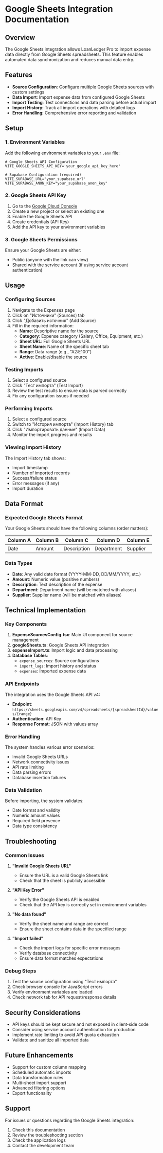 # Google Sheets Integration Documentation

## Overview

The Google Sheets integration allows LoanLedger Pro to import expense data directly from Google Sheets spreadsheets. This feature enables automated data synchronization and reduces manual data entry.

## Features

- **Source Configuration**: Configure multiple Google Sheets sources with custom settings
- **Data Import**: Import expense data from configured Google Sheets
- **Import Testing**: Test connections and data parsing before actual import
- **Import History**: Track all import operations with detailed logs
- **Error Handling**: Comprehensive error reporting and validation

## Setup

### 1. Environment Variables

Add the following environment variables to your `.env` file:

```env
# Google Sheets API Configuration
VITE_GOOGLE_SHEETS_API_KEY='your_google_api_key_here'

# Supabase Configuration (required)
VITE_SUPABASE_URL="your_supabase_url"
VITE_SUPABASE_ANON_KEY="your_supabase_anon_key"
```

### 2. Google Sheets API Key

1. Go to the [Google Cloud Console](https://console.cloud.google.com/)
2. Create a new project or select an existing one
3. Enable the Google Sheets API
4. Create credentials (API Key)
5. Add the API key to your environment variables

### 3. Google Sheets Permissions

Ensure your Google Sheets are either:
- Public (anyone with the link can view)
- Shared with the service account (if using service account authentication)

## Usage

### Configuring Sources

1. Navigate to the Expenses page
2. Click on "Источники" (Sources) tab
3. Click "Добавить источник" (Add Source)
4. Fill in the required information:
   - **Name**: Descriptive name for the source
   - **Category**: Expense category (Salary, Office, Equipment, etc.)
   - **Sheet URL**: Full Google Sheets URL
   - **Sheet Name**: Name of the specific sheet tab
   - **Range**: Data range (e.g., "A2:E100")
   - **Active**: Enable/disable the source

### Testing Imports

1. Select a configured source
2. Click "Тест импорта" (Test Import)
3. Review the test results to ensure data is parsed correctly
4. Fix any configuration issues if needed

### Performing Imports

1. Select a configured source
2. Switch to "История импорта" (Import History) tab
3. Click "Импортировать данные" (Import Data)
4. Monitor the import progress and results

### Viewing Import History

The Import History tab shows:
- Import timestamp
- Number of imported records
- Success/failure status
- Error messages (if any)
- Import duration

## Data Format

### Expected Google Sheets Format

Your Google Sheets should have the following columns (order matters):

| Column A | Column B | Column C | Column D | Column E |
|----------|----------|----------|----------|----------|
| Date     | Amount   | Description | Department | Supplier |

### Data Types

- **Date**: Any valid date format (YYYY-MM-DD, DD/MM/YYYY, etc.)
- **Amount**: Numeric value (positive numbers)
- **Description**: Text description of the expense
- **Department**: Department name (will be matched with aliases)
- **Supplier**: Supplier name (will be matched with aliases)

## Technical Implementation

### Key Components

1. **ExpenseSourcesConfig.tsx**: Main UI component for source management
2. **googleSheets.ts**: Google Sheets API integration
3. **expenseImport.ts**: Import logic and data processing
4. **Database Tables**:
   - `expense_sources`: Source configurations
   - `import_logs`: Import history and status
   - `expenses`: Imported expense data

### API Endpoints

The integration uses the Google Sheets API v4:
- **Endpoint**: `https://sheets.googleapis.com/v4/spreadsheets/{spreadsheetId}/values/{range}`
- **Authentication**: API Key
- **Response Format**: JSON with values array

### Error Handling

The system handles various error scenarios:
- Invalid Google Sheets URLs
- Network connectivity issues
- API rate limiting
- Data parsing errors
- Database insertion failures

### Data Validation

Before importing, the system validates:
- Date format and validity
- Numeric amount values
- Required field presence
- Data type consistency

## Troubleshooting

### Common Issues

1. **"Invalid Google Sheets URL"**
   - Ensure the URL is a valid Google Sheets link
   - Check that the sheet is publicly accessible

2. **"API Key Error"**
   - Verify the Google Sheets API is enabled
   - Check that the API key is correctly set in environment variables

3. **"No data found"**
   - Verify the sheet name and range are correct
   - Ensure the sheet contains data in the specified range

4. **"Import failed"**
   - Check the import logs for specific error messages
   - Verify database connectivity
   - Ensure data format matches expectations

### Debug Steps

1. Test the source configuration using "Тест импорта"
2. Check browser console for JavaScript errors
3. Verify environment variables are loaded
4. Check network tab for API request/response details

## Security Considerations

- API keys should be kept secure and not exposed in client-side code
- Consider using service account authentication for production
- Implement rate limiting to avoid API quota exhaustion
- Validate and sanitize all imported data

## Future Enhancements

- Support for custom column mapping
- Scheduled automatic imports
- Data transformation rules
- Multi-sheet import support
- Advanced filtering options
- Export functionality

## Support

For issues or questions regarding the Google Sheets integration:
1. Check this documentation
2. Review the troubleshooting section
3. Check the application logs
4. Contact the development team
